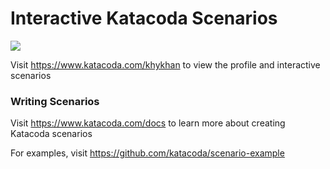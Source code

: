# Interactive Katacoda Scenarios

[![](http://shields.katacoda.com/katacoda/khykhan/count.svg)](https://www.katacoda.com/khykhan "Get your profile on Katacoda.com")

Visit https://www.katacoda.com/khykhan to view the profile and interactive scenarios

### Writing Scenarios
Visit https://www.katacoda.com/docs to learn more about creating Katacoda scenarios

For examples, visit https://github.com/katacoda/scenario-example
